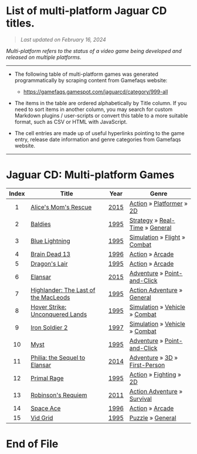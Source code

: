 ﻿# List of multi-platform Jaguar CD titles.

> *Last updated on February 16, 2024*

_Multi-platform refers to the status of a video game being developed and released on multiple platforms._

-----------------------------

 - The following table of multi-platform games was generated programmatically by scraping content from Gamefaqs website: 

    - https://gamefaqs.gamespot.com/jaguarcd/category/999-all
      
 - The items in the table are ordered alphabetically by Title column. If you need to sort items in another column, you may search for custom Markdown plugins / user-scripts or convert this table to a more suitable format, such as CSV or HTML with JavaScript.

 - The cell entries are made up of useful hyperlinks pointing to the game entry, release date information and genre categories from Gamefaqs website.

-----------------------------
# Jaguar CD∶ Multi-platform Games
|Index|Title|Year|Genre|
|:--:|--|--|--|
|1|<a href="https://gamefaqs.gamespot.com/jaguarcd/223257-alices-moms-rescue" target="_blank" rel="noopener noreferrer">Alice's Mom's Rescue</a>|<a href="https://gamefaqs.gamespot.com/jaguarcd/223257-alices-moms-rescue/data" target="_blank" rel="noopener noreferrer">2015</a>|<a href="https://gamefaqs.gamespot.com/jaguarcd/category/54-action" target="_blank" rel="noopener noreferrer">Action</a> &raquo; <a href="https://gamefaqs.gamespot.com/jaguarcd/category/56-action-platformer" target="_blank" rel="noopener noreferrer">Platformer</a> &raquo; <a href="https://gamefaqs.gamespot.com/jaguarcd/category/84-action-platformer-2d" target="_blank" rel="noopener noreferrer">2D</a>|
|2|<a href="https://gamefaqs.gamespot.com/jaguarcd/916014-baldies" target="_blank" rel="noopener noreferrer">Baldies</a>|<a href="https://gamefaqs.gamespot.com/jaguarcd/916014-baldies/data" target="_blank" rel="noopener noreferrer">1995</a>|<a href="https://gamefaqs.gamespot.com/jaguarcd/category/45-strategy" target="_blank" rel="noopener noreferrer">Strategy</a> &raquo; <a href="https://gamefaqs.gamespot.com/jaguarcd/category/58-strategy-real-time" target="_blank" rel="noopener noreferrer">Real-Time</a> &raquo; <a href="https://gamefaqs.gamespot.com/jaguarcd/category/301-strategy-real-time-general" target="_blank" rel="noopener noreferrer">General</a>|
|3|<a href="https://gamefaqs.gamespot.com/jaguarcd/916016-blue-lightning" target="_blank" rel="noopener noreferrer">Blue Lightning</a>|<a href="https://gamefaqs.gamespot.com/jaguarcd/916016-blue-lightning/data" target="_blank" rel="noopener noreferrer">1995</a>|<a href="https://gamefaqs.gamespot.com/jaguarcd/category/46-simulation" target="_blank" rel="noopener noreferrer">Simulation</a> &raquo; <a href="https://gamefaqs.gamespot.com/jaguarcd/category/68-simulation-flight" target="_blank" rel="noopener noreferrer">Flight</a> &raquo; <a href="https://gamefaqs.gamespot.com/jaguarcd/category/130-simulation-flight-combat" target="_blank" rel="noopener noreferrer">Combat</a>|
|4|<a href="https://gamefaqs.gamespot.com/jaguarcd/916017-brain-dead-13" target="_blank" rel="noopener noreferrer">Brain Dead 13</a>|<a href="https://gamefaqs.gamespot.com/jaguarcd/916017-brain-dead-13/data" target="_blank" rel="noopener noreferrer">1996</a>|<a href="https://gamefaqs.gamespot.com/jaguarcd/category/54-action" target="_blank" rel="noopener noreferrer">Action</a> &raquo; <a href="https://gamefaqs.gamespot.com/jaguarcd/category/289-action-arcade" target="_blank" rel="noopener noreferrer">Arcade</a>|
|5|<a href="https://gamefaqs.gamespot.com/jaguarcd/586885-dragons-lair" target="_blank" rel="noopener noreferrer">Dragon's Lair</a>|<a href="https://gamefaqs.gamespot.com/jaguarcd/586885-dragons-lair/data" target="_blank" rel="noopener noreferrer">1995</a>|<a href="https://gamefaqs.gamespot.com/jaguarcd/category/54-action" target="_blank" rel="noopener noreferrer">Action</a> &raquo; <a href="https://gamefaqs.gamespot.com/jaguarcd/category/289-action-arcade" target="_blank" rel="noopener noreferrer">Arcade</a>|
|6|<a href="https://gamefaqs.gamespot.com/jaguarcd/223258-elansar" target="_blank" rel="noopener noreferrer">Elansar</a>|<a href="https://gamefaqs.gamespot.com/jaguarcd/223258-elansar/data" target="_blank" rel="noopener noreferrer">2015</a>|<a href="https://gamefaqs.gamespot.com/jaguarcd/category/50-adventure" target="_blank" rel="noopener noreferrer">Adventure</a> &raquo; <a href="https://gamefaqs.gamespot.com/jaguarcd/category/295-adventure-point-and-click" target="_blank" rel="noopener noreferrer">Point-and-Click</a>|
|7|<a href="https://gamefaqs.gamespot.com/jaguarcd/916018-highlander-the-last-of-the-macleods" target="_blank" rel="noopener noreferrer">Highlander: The Last of the MacLeods</a>|<a href="https://gamefaqs.gamespot.com/jaguarcd/916018-highlander-the-last-of-the-macleods/data" target="_blank" rel="noopener noreferrer">1995</a>|<a href="https://gamefaqs.gamespot.com/jaguarcd/category/163-action-adventure" target="_blank" rel="noopener noreferrer">Action Adventure</a> &raquo; <a href="https://gamefaqs.gamespot.com/jaguarcd/category/290-action-adventure-general" target="_blank" rel="noopener noreferrer">General</a>|
|8|<a href="https://gamefaqs.gamespot.com/jaguarcd/916019-hover-strike-unconquered-lands" target="_blank" rel="noopener noreferrer">Hover Strike: Unconquered Lands</a>|<a href="https://gamefaqs.gamespot.com/jaguarcd/916019-hover-strike-unconquered-lands/data" target="_blank" rel="noopener noreferrer">1995</a>|<a href="https://gamefaqs.gamespot.com/jaguarcd/category/46-simulation" target="_blank" rel="noopener noreferrer">Simulation</a> &raquo; <a href="https://gamefaqs.gamespot.com/jaguarcd/category/316-simulation-vehicle" target="_blank" rel="noopener noreferrer">Vehicle</a> &raquo; <a href="https://gamefaqs.gamespot.com/jaguarcd/category/124-simulation-vehicle-combat" target="_blank" rel="noopener noreferrer">Combat</a>|
|9|<a href="https://gamefaqs.gamespot.com/jaguarcd/916020-iron-soldier-2" target="_blank" rel="noopener noreferrer">Iron Soldier 2</a>|<a href="https://gamefaqs.gamespot.com/jaguarcd/916020-iron-soldier-2/data" target="_blank" rel="noopener noreferrer">1997</a>|<a href="https://gamefaqs.gamespot.com/jaguarcd/category/46-simulation" target="_blank" rel="noopener noreferrer">Simulation</a> &raquo; <a href="https://gamefaqs.gamespot.com/jaguarcd/category/316-simulation-vehicle" target="_blank" rel="noopener noreferrer">Vehicle</a> &raquo; <a href="https://gamefaqs.gamespot.com/jaguarcd/category/124-simulation-vehicle-combat" target="_blank" rel="noopener noreferrer">Combat</a>|
|10|<a href="https://gamefaqs.gamespot.com/jaguarcd/916021-myst" target="_blank" rel="noopener noreferrer">Myst</a>|<a href="https://gamefaqs.gamespot.com/jaguarcd/916021-myst/data" target="_blank" rel="noopener noreferrer">1995</a>|<a href="https://gamefaqs.gamespot.com/jaguarcd/category/50-adventure" target="_blank" rel="noopener noreferrer">Adventure</a> &raquo; <a href="https://gamefaqs.gamespot.com/jaguarcd/category/295-adventure-point-and-click" target="_blank" rel="noopener noreferrer">Point-and-Click</a>|
|11|<a href="https://gamefaqs.gamespot.com/jaguarcd/823858-philia-the-sequel-to-elansar" target="_blank" rel="noopener noreferrer">Philia: the Sequel to Elansar</a>|<a href="https://gamefaqs.gamespot.com/jaguarcd/823858-philia-the-sequel-to-elansar/data" target="_blank" rel="noopener noreferrer">2014</a>|<a href="https://gamefaqs.gamespot.com/jaguarcd/category/50-adventure" target="_blank" rel="noopener noreferrer">Adventure</a> &raquo; <a href="https://gamefaqs.gamespot.com/jaguarcd/category/77-adventure-3d" target="_blank" rel="noopener noreferrer">3D</a> &raquo; <a href="https://gamefaqs.gamespot.com/jaguarcd/category/190-adventure-3d-first-person" target="_blank" rel="noopener noreferrer">First-Person</a>|
|12|<a href="https://gamefaqs.gamespot.com/jaguarcd/916022-primal-rage" target="_blank" rel="noopener noreferrer">Primal Rage</a>|<a href="https://gamefaqs.gamespot.com/jaguarcd/916022-primal-rage/data" target="_blank" rel="noopener noreferrer">1995</a>|<a href="https://gamefaqs.gamespot.com/jaguarcd/category/54-action" target="_blank" rel="noopener noreferrer">Action</a> &raquo; <a href="https://gamefaqs.gamespot.com/jaguarcd/category/57-action-fighting" target="_blank" rel="noopener noreferrer">Fighting</a> &raquo; <a href="https://gamefaqs.gamespot.com/jaguarcd/category/86-action-fighting-2d" target="_blank" rel="noopener noreferrer">2D</a>|
|13|<a href="https://gamefaqs.gamespot.com/jaguarcd/763211-robinsons-requiem" target="_blank" rel="noopener noreferrer">Robinson's Requiem</a>|<a href="https://gamefaqs.gamespot.com/jaguarcd/763211-robinsons-requiem/data" target="_blank" rel="noopener noreferrer">2011</a>|<a href="https://gamefaqs.gamespot.com/jaguarcd/category/163-action-adventure" target="_blank" rel="noopener noreferrer">Action Adventure</a> &raquo; <a href="https://gamefaqs.gamespot.com/jaguarcd/category/164-action-adventure-survival" target="_blank" rel="noopener noreferrer">Survival</a>|
|14|<a href="https://gamefaqs.gamespot.com/jaguarcd/916023-space-ace" target="_blank" rel="noopener noreferrer">Space Ace</a>|<a href="https://gamefaqs.gamespot.com/jaguarcd/916023-space-ace/data" target="_blank" rel="noopener noreferrer">1996</a>|<a href="https://gamefaqs.gamespot.com/jaguarcd/category/54-action" target="_blank" rel="noopener noreferrer">Action</a> &raquo; <a href="https://gamefaqs.gamespot.com/jaguarcd/category/289-action-arcade" target="_blank" rel="noopener noreferrer">Arcade</a>|
|15|<a href="https://gamefaqs.gamespot.com/jaguarcd/916024-vid-grid" target="_blank" rel="noopener noreferrer">Vid Grid</a>|<a href="https://gamefaqs.gamespot.com/jaguarcd/916024-vid-grid/data" target="_blank" rel="noopener noreferrer">1995</a>|<a href="https://gamefaqs.gamespot.com/jaguarcd/category/173-puzzle" target="_blank" rel="noopener noreferrer">Puzzle</a> &raquo; <a href="https://gamefaqs.gamespot.com/jaguarcd/category/281-puzzle-general" target="_blank" rel="noopener noreferrer">General</a>|

# End of File